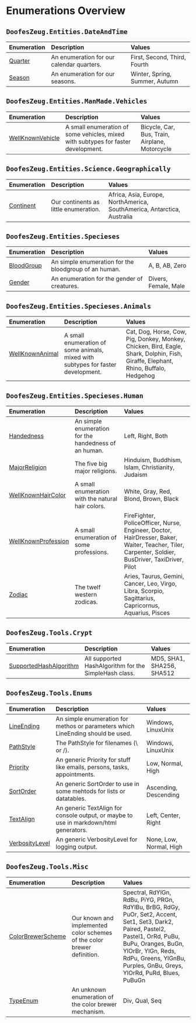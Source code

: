 ﻿# Enumerations Overview


## `DoofesZeug.Entities.DateAndTime`

|Enumeration|Description|Values|
|:----------|:----------|:-----|
|[Quarter](./DoofesZeug.Entities.DateAndTime/Quarter.md)|An enumeration for our calendar quarters.|First, Second, Third, Fourth|
|[Season](./DoofesZeug.Entities.DateAndTime/Season.md)|An enumeration for our seasons.|Winter, Spring, Summer, Autumn|


## `DoofesZeug.Entities.ManMade.Vehicles`

|Enumeration|Description|Values|
|:----------|:----------|:-----|
|[WellKnownVehicle](./DoofesZeug.Entities.ManMade.Vehicles/WellKnownVehicle.md)|A small enumeration of some vehicles, mixed with subtypes for faster development.|Bicycle, Car, Bus, Train, Airplane, Motorcycle|


## `DoofesZeug.Entities.Science.Geographically`

|Enumeration|Description|Values|
|:----------|:----------|:-----|
|[Continent](./DoofesZeug.Entities.Science.Geographically/Continent.md)|Our continents as little enumeration.|Africa, Asia, Europe, NorthAmerica, SouthAmerica, Antarctica, Australia|


## `DoofesZeug.Entities.Specieses`

|Enumeration|Description|Values|
|:----------|:----------|:-----|
|[BloodGroup](./DoofesZeug.Entities.Specieses/BloodGroup.md)|An simple enumeration for the bloodgroup of an human.|A, B, AB, Zero|
|[Gender](./DoofesZeug.Entities.Specieses/Gender.md)|An enumeration for the gender of creatures.|Divers, Female, Male|


## `DoofesZeug.Entities.Specieses.Animals`

|Enumeration|Description|Values|
|:----------|:----------|:-----|
|[WellKnownAnimal](./DoofesZeug.Entities.Specieses.Animals/WellKnownAnimal.md)|A small enumeration of some animals, mixed with subtypes for faster development.|Cat, Dog, Horse, Cow, Pig, Donkey, Monkey, Chicken, Bird, Eagle, Shark, Dolphin, Fish, Giraffe, Elephant, Rhino, Buffalo, Hedgehog|


## `DoofesZeug.Entities.Specieses.Human`

|Enumeration|Description|Values|
|:----------|:----------|:-----|
|[Handedness](./DoofesZeug.Entities.Specieses.Human/Handedness.md)|An simple enumeration for the handedness of an human.|Left, Right, Both|
|[MajorReligion](./DoofesZeug.Entities.Specieses.Human/MajorReligion.md)|The five big major religions.|Hinduism, Buddhism, Islam, Christianity, Judaism|
|[WellKnownHairColor](./DoofesZeug.Entities.Specieses.Human/WellKnownHairColor.md)|A small enumeration with the natural hair colors.|White, Gray, Red, Blond, Brown, Black|
|[WellKnownProfession](./DoofesZeug.Entities.Specieses.Human/WellKnownProfession.md)|A small enumeration of some professions.|FireFighter, PoliceOfficer, Nurse, Engineer, Doctor, HairDresser, Baker, Waiter, Teacher, Tiler, Carpenter, Soldier, BusDriver, TaxiDriver, Pilot|
|[Zodiac](./DoofesZeug.Entities.Specieses.Human/Zodiac.md)|The twelf western zodicas.|Aries, Taurus, Gemini, Cancer, Leo, Virgo, Libra, Scorpio, Sagittarius, Capricornus, Aquarius, Pisces|


## `DoofesZeug.Tools.Crypt`

|Enumeration|Description|Values|
|:----------|:----------|:-----|
|[SupportedHashAlgorithm](./DoofesZeug.Tools.Crypt/SupportedHashAlgorithm.md)|All supported HashAlgorithm for the SimpleHash class.|MD5, SHA1, SHA256, SHA512|


## `DoofesZeug.Tools.Enums`

|Enumeration|Description|Values|
|:----------|:----------|:-----|
|[LineEnding](./DoofesZeug.Tools.Enums/LineEnding.md)|An simple enumeration for methos or parameters which LineEnding should be used.|Windows, LinuxUnix|
|[PathStyle](./DoofesZeug.Tools.Enums/PathStyle.md)|The PathStyle for filenames (\\ or /).|Windows, LinuxUnix|
|[Priority](./DoofesZeug.Tools.Enums/Priority.md)|An generic Priority for stuff like emails, persons, tasks, appointments.|Low, Normal, High|
|[SortOrder](./DoofesZeug.Tools.Enums/SortOrder.md)|An generic SortOrder to use in some mehtods for lists or datatables.|Ascending, Descending|
|[TextAlign](./DoofesZeug.Tools.Enums/TextAlign.md)|An generic TextAlign for console output, or maybe to use in markdown/html generators.|Left, Center, Right|
|[VerbosityLevel](./DoofesZeug.Tools.Enums/VerbosityLevel.md)|An generic VerbosityLevel for logging output.|None, Low, Normal, High|


## `DoofesZeug.Tools.Misc`

|Enumeration|Description|Values|
|:----------|:----------|:-----|
|[ColorBrewerScheme](./DoofesZeug.Tools.Misc/ColorBrewerScheme.md)|Our known and implemented color schemes of the color brewer definition.|Spectral, RdYlGn, RdBu, PiYG, PRGn, RdYlBu, BrBG, RdGy, PuOr, Set2, Accent, Set1, Set3, Dark2, Paired, Pastel2, Pastel1, OrRd, PuBu, BuPu, Oranges, BuGn, YlOrBr, YlGn, Reds, RdPu, Greens, YlGnBu, Purples, GnBu, Greys, YlOrRd, PuRd, Blues, PuBuGn|
|[TypeEnum](./DoofesZeug.Tools.Misc/TypeEnum.md)|An unknown enumeration of the color brewer mechanism.|Div, Qual, Seq|
